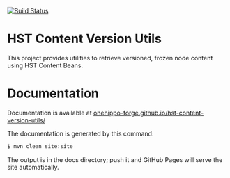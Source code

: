 [![Build Status](https://travis-ci.org/onehippo-forge/hst-content-version-utils.svg?branch=develop)](https://travis-ci.org/onehippo-forge/hst-content-version-utils)

# HST Content Version Utils

This project provides utilities to retrieve versioned, frozen node content using HST Content Beans.

# Documentation 

Documentation is available at [onehippo-forge.github.io/hst-content-version-utils/](https://onehippo-forge.github.io/hst-content-version-utils/)

The documentation is generated by this command:

```bash
$ mvn clean site:site
```

The output is in the docs directory; push it and GitHub Pages will serve the site automatically. 
